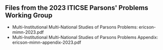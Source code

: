 

## Files from the 2023 ITICSE Parsons' Problems Working Group

- Multi-Institutional Multi-National Studies of Parsons Problems: ericson-mimn-2023.pdf
- Multi-Institutional Multi-National Studies of Parsons Problems Appendix: ericson-mimn-appendix-2023.pdf
